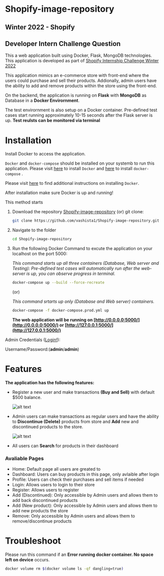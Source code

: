 # Shopify-image-repository

## Winter 2022 - Shopify

## Developer Intern Challenge Question

This a web application built using Docker, Flask, MongoDB technologies. This application is developed as part of [Shopify Internship Challenge Winter 2022](https://docs.google.com/document/d/1eg3sJTOwtyFhDopKedRD6142CFkDfWp1QvRKXNTPIOc/edit)

This application mimics an e-commerce store with front-end where the users could purchase and sell their products. Addionally, admin users have the ability to add and remove products within the store using the front-end.

On the backend, the application is running on **Flask** with **MongoDB** as Database in a **Docker Envirornment**.

The test envirornment is also setup on a Docker container. Pre-defined test cases start running approximately 10-15 seconds after the Flask server is up. **Test reulsts can be monitored via terminal**

# Installation
Install Docker to access the application.

 `Docker` and `docker-compose` should be installed on your systemb to run this application. Please visit [here](https://docs.docker.com/engine/install/) to install `Docker` and [here](https://docs.docker.com/compose/install/) to install `docker-compose` .


Please visit [here](https://docs.docker.com/get-docker/) to find additional instructions on installing `Docker`.

After installation make sure Docker is up and running!

This method starts 

1. Download the repository [Shopify-image-repository](https://github.com/vashista1/Shopify-image-repository/archive/refs/heads/main.zip)
    (or) git clone:
    ```sh
    git clone https://github.com/vashista1/Shopify-image-repository.git
    ```

2. Navigate to the folder
    ```sh
    cd Shopify-image-repository
    ```
3. Run the following Docker Command to excute the application on your localhost on the port 5000:
    
    *This command starts up all three containers (Database, Web server and Testing):
    Pre-defined test cases will automatically run after the web-server is up, you can observe progress in terminal.*

    ```sh
    docker-compose up --build --force-recreate
    ```
    (or)
    
    *This command srtarts up only (Database and Web server) containers.*

    ```sh
    docker-compose -f docker-compose.prod.yml up
    ```

    **The web application will be running on [http://0.0.0.0:5000/](http://0.0.0.0:5000/) or [http://127.0.0.1:5000/](http://127.0.0.1:5000/)**

Admin Credentials ([Login!](http://127.0.0.1:5000/login)): 

Username/Password:(**admin**/**admin**)



# Features
**The application has the following features:**

- Register a new user and make transactions **(Buy and Sell)** with default $500 balance.

    ![alt text](/images/user_signup.gif)
- Admin users can make transactions as regular users and have the ability to **Discontinue (Delete)** products from store and **Add** new and discontinued products to the store.

    ![alt text](/images/admin_user.gif)
- All users can **Search** for products in their dashboard



### Avaliable Pages
- Home: Default page all users are greated to
- Dashboard: Users can buy products in this page, only avlaible after login
- Profile: Users can check their purchases and sell items if needed
- Login: Allows users to login to their store
- Register: Allows users to register
- Add (Discontinued): Only accessible by Admin users and allows them to add back discontinued products
- Add (New product): Only accessible by Admin users and allows them to add new products the store
- Remove: Only accessible by Admin users and allows them to remove/discontinue products

# Troubleshoot

Please run this command if an **Error running docker container. No space left on device** occurs.

```sh
docker volume rm $(docker volume ls -qf dangling=true)
```
